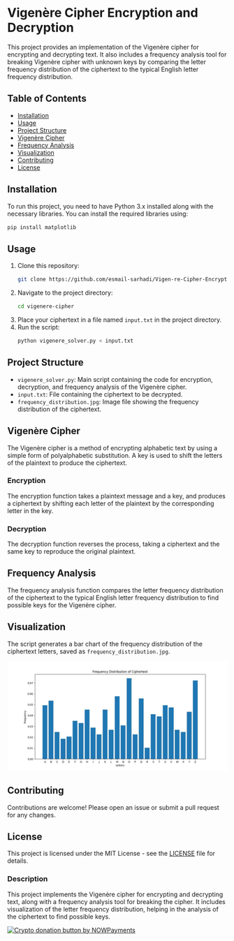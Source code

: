 
# Vigenère Cipher Encryption and Decryption

This project provides an implementation of the Vigenère cipher for encrypting and decrypting text. It also includes a frequency analysis tool for breaking Vigenère cipher with unknown keys by comparing the letter frequency distribution of the ciphertext to the typical English letter frequency distribution.

## Table of Contents
- [Installation](#installation)
- [Usage](#usage)
- [Project Structure](#project-structure)
- [Vigenère Cipher](#vigenère-cipher)
- [Frequency Analysis](#frequency-analysis)
- [Visualization](#visualization)
- [Contributing](#contributing)
- [License](#license)

## Installation

To run this project, you need to have Python 3.x installed along with the necessary libraries. You can install the required libraries using:

```bash
pip install matplotlib
```

## Usage

1. Clone this repository:
    ```bash
    git clone https://github.com/esmail-sarhadi/Vigen-re-Cipher-Encryption-and-Decryption.git
    ```
2. Navigate to the project directory:
    ```bash
    cd vigenere-cipher
    ```
3. Place your ciphertext in a file named `input.txt` in the project directory.
4. Run the script:
    ```bash
    python vigenere_solver.py < input.txt
    ```

## Project Structure

- `vigenere_solver.py`: Main script containing the code for encryption, decryption, and frequency analysis of the Vigenère cipher.
- `input.txt`: File containing the ciphertext to be decrypted.
- `frequency_distribution.jpg`: Image file showing the frequency distribution of the ciphertext.

## Vigenère Cipher

The Vigenère cipher is a method of encrypting alphabetic text by using a simple form of polyalphabetic substitution. A key is used to shift the letters of the plaintext to produce the ciphertext.

### Encryption

The encryption function takes a plaintext message and a key, and produces a ciphertext by shifting each letter of the plaintext by the corresponding letter in the key.

### Decryption

The decryption function reverses the process, taking a ciphertext and the same key to reproduce the original plaintext.

## Frequency Analysis

The frequency analysis function compares the letter frequency distribution of the ciphertext to the typical English letter frequency distribution to find possible keys for the Vigenère cipher.

## Visualization

The script generates a bar chart of the frequency distribution of the ciphertext letters, saved as `frequency_distribution.jpg`.

![Frequency Distribution](frequency_distribution.jpg)

## Contributing

Contributions are welcome! Please open an issue or submit a pull request for any changes.

## License

This project is licensed under the MIT License - see the [LICENSE](LICENSE) file for details.


### Description

This project implements the Vigenère cipher for encrypting and decrypting text, along with a frequency analysis tool for breaking the cipher. It includes visualization of the letter frequency distribution, helping in the analysis of the ciphertext to find possible keys.

<a href="https://nowpayments.io/donation?api_key=REWCYVC-A1AMFK3-QNRS663-PKJSBD2&source=lk_donation&medium=referral" target="_blank">
     <img src="https://nowpayments.io/images/embeds/donation-button-black.svg" alt="Crypto donation button by NOWPayments">
    </a>
